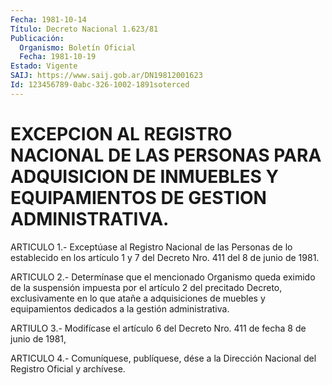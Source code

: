 ```yaml
---
Fecha: 1981-10-14
Título: Decreto Nacional 1.623/81
Publicación:
  Organismo: Boletín Oficial
  Fecha: 1981-10-19
Estado: Vigente
SAIJ: https://www.saij.gob.ar/DN19812001623
Id: 123456789-0abc-326-1002-1891soterced
---
```

# EXCEPCION AL REGISTRO NACIONAL DE LAS PERSONAS PARA ADQUISICION DE INMUEBLES Y EQUIPAMIENTOS DE GESTION ADMINISTRATIVA.

<a id="1"></a>
ARTICULO 1.- Exceptúase al Registro Nacional de las Personas de lo establecido  en los artículo 1 y 7 del Decreto Nro. 411 del 8 de junio de 1981.

<a id="2"></a>
ARTICULO  2.-  Determínase  que  el mencionado Organismo queda eximido de la suspensión impuesta por el  artículo  2 del precitado Decreto, exclusivamente en lo que atañe a adquisiciones  de muebles y equipamientos dedicados a la gestión administrativa.

<a id="3"></a>
ARTIULO  3.-  Modifícase el artículo 6 del Decreto Nro. 411 de fecha 8 de junio de 1981,

<a id="4"></a>
ARTICULO  4.-  Comuníquese,  publíquese,  dése  a la Dirección Nacional del Registro Oficial y archívese.